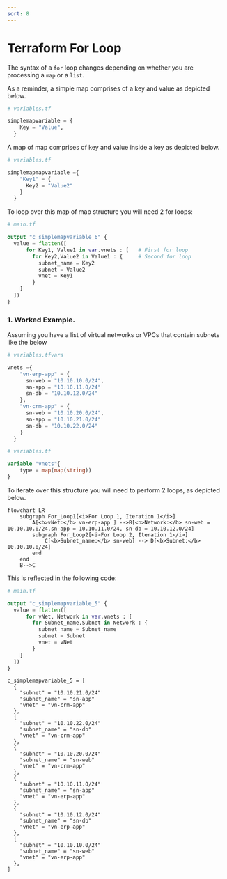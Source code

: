 ```yaml
---
sort: 8
---
```


# Terraform For Loop

The syntax of a `for` loop changes depending on whether you are processing a `map` or a `list`.

As a reminder, a simple map comprises of a key and value as depicted below.

```terraform
# variables.tf

simplemapvariable = {
    Key = "Value",
  }
```

A map of map comprises of key and value inside a key as depicted below.

```terraform
# variables.tf

simplemapmapvariable ={
    "Key1" = {
      Key2 = "Value2"
    }
  }
```

To loop over this map of map structure you will need 2 for loops:

```terraform
# main.tf

output "c_simplemapvariable_6" {
  value = flatten([
      for Key1, Value1 in var.vnets : [   # First for loop
        for Key2,Value2 in Value1 : {     # Second for loop
          subnet_name = Key2
          subnet = Value2
          vnet = Key1
        }
    ]
  ])
}
```

### 1. Worked Example.

Assuming you have a list of virtual networks or VPCs that contain subnets like the below

```terraform
# variables.tfvars

vnets ={
    "vn-erp-app" = {
      sn-web = "10.10.10.0/24",
      sn-app = "10.10.11.0/24"
      sn-db = "10.10.12.0/24"
    },
    "vn-crm-app" = {
      sn-web = "10.10.20.0/24",
      sn-app = "10.10.21.0/24"
      sn-db = "10.10.22.0/24"
    }
  }
```

```terraform
# variables.tf

variable "vnets"{
    type = map(map(string))
}
```

To iterate over this structure you will need to perform 2 loops, as depicted below.

```mermaid
flowchart LR
    subgraph For_Loop1[<i>For Loop 1, Iteration 1</i>]
        A[<b>vNet:</b> vn-erp-app ] -->B[<b>Network:</b> sn-web = 10.10.10.0/24,sn-app = 10.10.11.0/24, sn-db = 10.10.12.0/24]
        subgraph For_Loop2[<i>For Loop 2, Iteration 1</i>]
            C[<b>Subnet_name:</b> sn-web] --> D[<b>Subnet:</b> 10.10.10.0/24]
        end
    end
    B-->C
```

This is reflected in the following code:

```terraform
# main.tf

output "c_simplemapvariable_5" {
  value = flatten([
      for vNet, Network in var.vnets : [
        for Subnet_name,Subnet in Network : {
          subnet_name = Subnet_name
          subnet = Subnet
          vnet = vNet
        }
    ]
  ])
}
```

```console
c_simplemapvariable_5 = [
  {
    "subnet" = "10.10.21.0/24"
    "subnet_name" = "sn-app"
    "vnet" = "vn-crm-app"
  },
  {
    "subnet" = "10.10.22.0/24"
    "subnet_name" = "sn-db"
    "vnet" = "vn-crm-app"
  },
  {
    "subnet" = "10.10.20.0/24"
    "subnet_name" = "sn-web"
    "vnet" = "vn-crm-app"
  },
  {
    "subnet" = "10.10.11.0/24"
    "subnet_name" = "sn-app"
    "vnet" = "vn-erp-app"
  },
  {
    "subnet" = "10.10.12.0/24"
    "subnet_name" = "sn-db"
    "vnet" = "vn-erp-app"
  },
  {
    "subnet" = "10.10.10.0/24"
    "subnet_name" = "sn-web"
    "vnet" = "vn-erp-app"
  },
]
```
